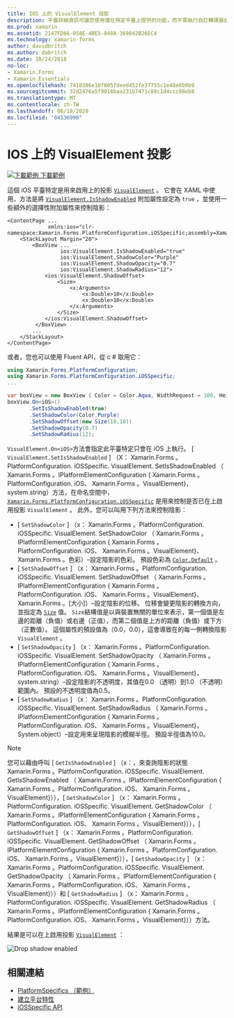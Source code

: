 ```yaml
---
title: IOS 上的 VisualElement 投影
description: 平臺詳細資訊可讓您使用僅在特定平臺上提供的功能，而不需執行自訂轉譯器或效果。 本文說明如何使用 iOS 平臺特定的，以在 VisualElement 上啟用陰影。
ms.prod: xamarin
ms.assetid: 2147FD66-058E-4BE5-840A-369842B26EC4
ms.technology: xamarin-forms
author: davidbritch
ms.author: dabritch
ms.date: 10/24/2018
no-loc:
- Xamarin.Forms
- Xamarin.Essentials
ms.openlocfilehash: 7410386e10f605fdeed452fe37755c1e48e6b9b9
ms.sourcegitcommit: 32d2476a5f9016baa231b7471c88c1d4ccc08eb8
ms.translationtype: MT
ms.contentlocale: zh-TW
ms.lasthandoff: 06/18/2020
ms.locfileid: "84136990"
---
```

# <a name="visualelement-drop-shadows-on-ios"></a>IOS 上的 VisualElement 投影

[![下載範例 ](~/media/shared/download.png) 下載範例](https://docs.microsoft.com/samples/xamarin/xamarin-forms-samples/userinterface-platformspecifics)

這個 iOS 平臺特定是用來啟用上的投影 [`VisualElement`](xref:Xamarin.Forms.VisualElement) 。 它會在 XAML 中使用，方法是將 [`VisualElement.IsShadowEnabled`](xref:Xamarin.Forms.PlatformConfiguration.iOSSpecific.VisualElement.IsShadowEnabledProperty) 附加屬性設定為 `true` ，並使用一些額外的選擇性附加屬性來控制陰影：

```xaml
<ContentPage ...
             xmlns:ios="clr-namespace:Xamarin.Forms.PlatformConfiguration.iOSSpecific;assembly=Xamarin.Forms.Core">
    <StackLayout Margin="20">
        <BoxView ...
                 ios:VisualElement.IsShadowEnabled="true"
                 ios:VisualElement.ShadowColor="Purple"
                 ios:VisualElement.ShadowOpacity="0.7"
                 ios:VisualElement.ShadowRadius="12">
            <ios:VisualElement.ShadowOffset>
                <Size>
                    <x:Arguments>
                        <x:Double>10</x:Double>
                        <x:Double>10</x:Double>
                    </x:Arguments>
                </Size>
            </ios:VisualElement.ShadowOffset>
         </BoxView>
        ...
    </StackLayout>
</ContentPage>
```

或者，您也可以使用 Fluent API，從 c # 取用它：

```csharp
using Xamarin.Forms.PlatformConfiguration;
using Xamarin.Forms.PlatformConfiguration.iOSSpecific;
...

var boxView = new BoxView { Color = Color.Aqua, WidthRequest = 100, HeightRequest = 100 };
boxView.On<iOS>()
       .SetIsShadowEnabled(true)
       .SetShadowColor(Color.Purple)
       .SetShadowOffset(new Size(10,10))
       .SetShadowOpacity(0.7)
       .SetShadowRadius(12);
```

`VisualElement.On<iOS>`方法會指定此平臺特定只會在 iOS 上執行。 [ `VisualElement.SetIsShadowEnabled` ] （X： Xamarin.Forms 。PlatformConfiguration. iOSSpecific. VisualElement. SetIsShadowEnabled （ Xamarin.Forms 。IPlatformElementConfiguration { Xamarin.Forms 。PlatformConfiguration. iOS、 Xamarin.Forms 。VisualElement}，system.string）方法，在命名空間中， [`Xamarin.Forms.PlatformConfiguration.iOSSpecific`](xref:Xamarin.Forms.PlatformConfiguration.iOSSpecific) 是用來控制是否已在上啟用投影 `VisualElement` 。 此外，您可以叫用下列方法來控制陰影：

- [ `SetShadowColor` ] （x： Xamarin.Forms 。PlatformConfiguration. iOSSpecific. VisualElement. SetShadowColor （ Xamarin.Forms 。IPlatformElementConfiguration { Xamarin.Forms 。PlatformConfiguration. iOS、 Xamarin.Forms 。VisualElement}、 Xamarin.Forms 。色彩）–設定陰影的色彩。 預設色彩為 [`Color.Default`](xref:Xamarin.Forms.Color.Default*) 。
- [ `SetShadowOffset` ] （x： Xamarin.Forms 。PlatformConfiguration. iOSSpecific. VisualElement. SetShadowOffset （ Xamarin.Forms 。IPlatformElementConfiguration { Xamarin.Forms 。PlatformConfiguration. iOS、 Xamarin.Forms 。VisualElement}、 Xamarin.Forms 。[大小]）–設定陰影的位移。 位移會變更陰影的轉換方向，並指定為 [`Size`](xref:Xamarin.Forms.Size) 值。 `Size`結構值是以與裝置無關的單位來表示，第一個值是左邊的距離（負值）或右邊（正值），而第二個值是上方的距離（負值）或下方（正數值）。 這個屬性的預設值為（0.0，0.0），這會導致在的每一側轉換陰影 `VisualElement` 。
- [ `SetShadowOpacity` ] （x： Xamarin.Forms 。PlatformConfiguration. iOSSpecific. VisualElement. SetShadowOpacity （ Xamarin.Forms 。IPlatformElementConfiguration { Xamarin.Forms 。PlatformConfiguration. iOS、 Xamarin.Forms 。VisualElement}，system.string）–設定陰影的不透明度，其值在0.0 （透明）到1.0 （不透明）範圍內。 預設的不透明度值為0.5。
- [ `SetShadowRadius` ] （x： Xamarin.Forms 。PlatformConfiguration. iOSSpecific. VisualElement. SetShadowRadius （ Xamarin.Forms 。IPlatformElementConfiguration { Xamarin.Forms 。PlatformConfiguration. iOS、 Xamarin.Forms 。VisualElement}，System.object）–設定用來呈現陰影的模糊半徑。 預設半徑值為10.0。

> [!NOTE]
> 您可以藉由呼叫 [ `GetIsShadowEnabled` ] （x：，來查詢陰影的狀態 Xamarin.Forms 。PlatformConfiguration. iOSSpecific. VisualElement. GetIsShadowEnabled （ Xamarin.Forms 。IPlatformElementConfiguration { Xamarin.Forms 。PlatformConfiguration. iOS、 Xamarin.Forms 。VisualElement}）），[ `GetShadowColor` ] （x： Xamarin.Forms 。PlatformConfiguration. iOSSpecific. VisualElement. GetShadowColor （ Xamarin.Forms 。IPlatformElementConfiguration { Xamarin.Forms 。PlatformConfiguration. iOS、 Xamarin.Forms 。VisualElement}）），[ `GetShadowOffset` ] （x： Xamarin.Forms 。PlatformConfiguration. iOSSpecific. VisualElement. GetShadowOffset （ Xamarin.Forms 。IPlatformElementConfiguration { Xamarin.Forms 。PlatformConfiguration. iOS、 Xamarin.Forms 。VisualElement}）），[ `GetShadowOpacity` ] （x： Xamarin.Forms 。PlatformConfiguration. iOSSpecific. VisualElement. GetShadowOpacity （ Xamarin.Forms 。IPlatformElementConfiguration { Xamarin.Forms 。PlatformConfiguration. iOS、 Xamarin.Forms 。VisualElement}））和 [ `GetShadowRadius` ] （x： Xamarin.Forms 。PlatformConfiguration. iOSSpecific. VisualElement. GetShadowRadius （ Xamarin.Forms 。IPlatformElementConfiguration { Xamarin.Forms 。PlatformConfiguration. iOS、 Xamarin.Forms 。VisualElement}））方法。

結果是可以在上啟用投影 [`VisualElement`](xref:Xamarin.Forms.VisualElement) ：

![](drop-shadow-images/drop-shadow.png "Drop shadow enabled")

## <a name="related-links"></a>相關連結

- [PlatformSpecifics （範例）](https://docs.microsoft.com/samples/xamarin/xamarin-forms-samples/userinterface-platformspecifics)
- [建立平台特性](~/xamarin-forms/platform/platform-specifics/index.md#creating-platform-specifics)
- [iOSSpecific API](xref:Xamarin.Forms.PlatformConfiguration.iOSSpecific)
